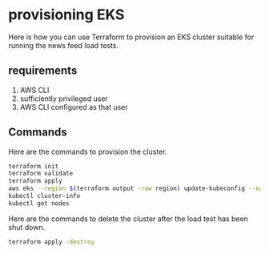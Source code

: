 # provisioning EKS

Here is how you can use Terraform to provision an EKS cluster suitable for running the news feed load tests.

## requirements

1. AWS CLI
2. sufficiently privileged user
3. AWS CLI configured as that user

## Commands

Here are the commands to provision the cluster.

```bash
terraform init
terraform validate
terraform apply
aws eks --region $(terraform output -raw region) update-kubeconfig --name $(terraform output -raw cluster_name)
kubectl cluster-info
kubectl get nodes
```

Here are the commands to delete the cluster after the load test has been shut down.

```bash
terraform apply -destroy
```
